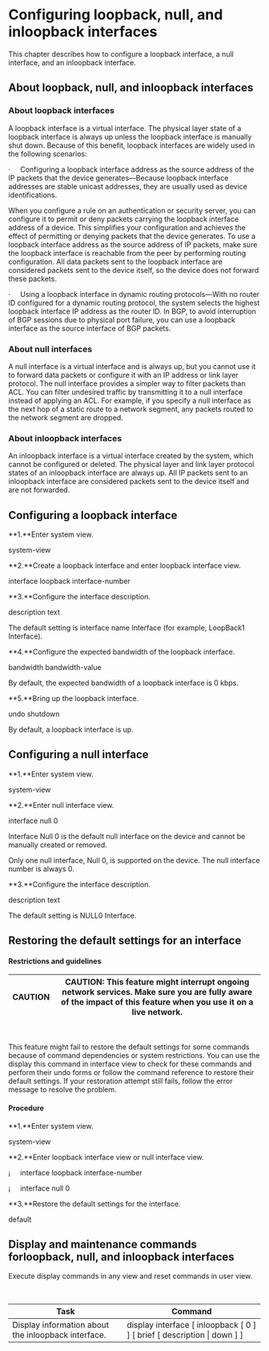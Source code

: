 
# Configuring loopback, null, and inloopback interfaces

This chapter describes how to configure a
loopback interface, a null interface, and an inloopback interface.

## About loopback, null, and inloopback interfaces

### About loopback interfaces

A loopback interface is a virtual
interface. The physical layer state of a loopback interface is always up unless
the loopback interface is manually shut down. Because of this benefit, loopback
interfaces are widely used in the following scenarios:

·     Configuring a loopback
interface address as the source address of the IP packets that the device
generates—Because loopback interface addresses
are stable unicast addresses, they are usually used as device identifications.

When you configure a rule on an authentication
or security server, you can configure it to permit or deny packets carrying the
loopback interface address of a device. This simplifies your configuration and
achieves the effect of permitting or denying packets that the device generates.
To use a loopback interface address as the source address of IP packets, make
sure the loopback interface is reachable from the peer by performing routing
configuration. All data packets sent to the loopback interface are considered
packets sent to the device itself, so the device does not forward these
packets.

·     Using a loopback interface
in dynamic routing protocols—With no router ID
configured for a dynamic routing protocol, the system selects the highest
loopback interface IP address as the router ID. In BGP, to avoid interruption
of BGP sessions due to physical port failure, you can use a loopback interface
as the source interface of BGP packets.

### About null interfaces

A null interface is a virtual interface and
is always up, but you cannot use it to forward data packets or configure it
with an IP address or link layer protocol. The null interface provides a
simpler way to filter packets than ACL. You can filter undesired traffic by
transmitting it to a null interface instead of applying an ACL. For example, if
you specify a null interface as the next hop of a static route to a network
segment, any packets routed to the network segment are dropped.

### About inloopback interfaces

An inloopback interface is a virtual
interface created by the system, which cannot be configured or deleted. The physical
layer and link layer protocol states of an inloopback interface are always up. All
IP packets sent to an inloopback interface are considered packets sent to the
device itself and are not forwarded.

## Configuring a loopback interface

**1\.**Enter system view.

system-view 

**2\.**Create a loopback interface and enter
loopback interface view.

interface loopback interface-number 

**3\.**Configure the interface description.

description text 

The default setting is interface name Interface (for example, LoopBack1 Interface).

**4\.**Configure the expected bandwidth of the
loopback interface.

bandwidth bandwidth-value 

By default, the expected bandwidth of a
loopback interface is 0 kbps.

**5\.**Bring up the loopback interface.

undo shutdown 

By default, a loopback interface is up.

## Configuring a null interface

**1\.**Enter system view.

system-view 

**2\.**Enter null interface view.

interface null 0

Interface Null 0 is the default null
interface on the device and cannot be manually created or removed.

Only one null interface, Null 0, is
supported on the device. The null interface number is always 0\. 

**3\.**Configure the interface description.

description text 

The default setting is NULL0 Interface.

## Restoring the default settings for an interface

#### Restrictions and guidelines

| CAUTION | CAUTION:  This feature might interrupt ongoing network services. Make sure you are fully aware of the impact of this feature when you use it on a live network. |
| --- | --- |

‌

This feature might fail to restore the
default settings for some commands because of command dependencies or system
restrictions. You can use the display this command in interface view to check for these commands and perform
their undo forms or follow the command
reference to restore their default settings. If your restoration attempt still
fails, follow the error message to resolve the problem.

#### Procedure

**1\.**Enter system view.

system-view

**2\.**Enter loopback interface view or null
interface view.

¡     interface loopback interface-number

¡     interface null
0

**3\.**Restore the default settings for the interface.

default

## Display and maintenance commands forloopback, null, and inloopback interfaces

Execute display commands
in any view and reset commands in user
view.

 

| Task | Command |
| --- | --- |
| Display information about the inloopback interface. | display interface \[ inloopback \[ 0 ] ] \[ brief \[ description \| down ] ] || Display information about the specified or all loopback interfaces. | display interface \[ loopback \[ interface-number ] ] \[ brief \[ description \| down ] ] || Display information about the null interface. | display interface \[ null \[ 0 ] ] \[ brief \[ description \| down ] ] || Clear the statistics on the specified or all loopback interfaces. | reset counters interface \[ loopback \[ interface-number ] ] || Clear the statistics on the null interface. | reset counters interface \[ null \[ 0 ] ] |





‌

